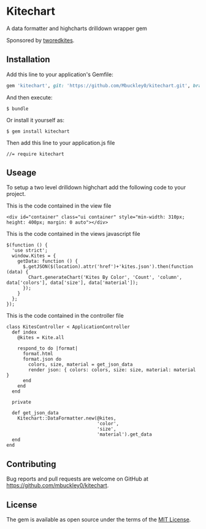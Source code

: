 # Kitechart
A data formatter and highcharts drilldown wrapper gem

Sponsored by [tworedkites](http://tworedkites.com/).

## Installation

Add this line to your application's Gemfile:

```ruby
gem 'kitechart', git: 'https://github.com/Mbuckley0/kitechart.git', branch: :master
```

And then execute:

    $ bundle

Or install it yourself as:

    $ gem install kitechart

Then add this line to your application.js file

```
//= require kitechart
```

## Useage

To setup a two level drilldown highchart add the following code to your project.

This is the code contained in the view file

```
<div id="container" class="ui container" style="min-width: 310px; height: 400px; margin: 0 auto"></div>
```

This is the code contained in the views javascript file

```
$(function () {
  'use strict';
  window.Kites = {
    getData: function () {
      $.getJSON($(location).attr('href')+'kites.json').then(function (data) {
        Chart.generateChart('Kites By Color', 'Count', 'column', data['colors'], data['size'], data['material']);
      });
    }
  };
});
```

This is the code contained in the controller file

```
class KitesController < ApplicationController
  def index
    @kites = Kite.all

    respond_to do |format|
      format.html
      format.json do
        colors, size, material = get_json_data
        render json: { colors: colors, size: size, material: material }
      end
    end
  end

  private

  def get_json_data
    Kitechart::DataFormatter.new(@kites,
                                 'color',
                                 'size',
                                 'material').get_data
  end
end
```

## Contributing

Bug reports and pull requests are welcome on GitHub at https://github.com/mbuckley0/kitechart.


## License

The gem is available as open source under the terms of the [MIT License](http://opensource.org/licenses/MIT).

